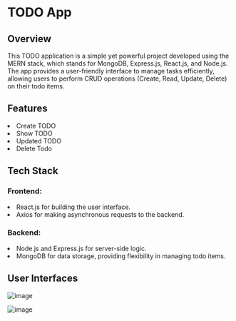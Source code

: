 # TODO App

  ## Overview

  This TODO application is a simple yet powerful project developed using the MERN stack, which stands for MongoDB, Express.js, React.js, and Node.js. The app provides a user-friendly       interface to manage tasks efficiently, allowing users to perform CRUD operations (Create, Read, Update, Delete) on their todo items.

  ## Features

  <li>Create TODO
  <li>Show TODO
  <li>Updated TODO
  <li>Delete Todo

  ## Tech Stack

  ### Frontend:
  
  <li>React.js for building the user interface.
  <li>Axios for making asynchronous requests to the backend.

  ### Backend:
  
  <li>Node.js and Express.js for server-side logic.
  <li>MongoDB for data storage, providing flexibility in managing todo items.

  ## User Interfaces

  ![image](https://github.com/janith720/Todo-MERN/assets/85020879/f13176f1-e456-4895-a1c1-f47791910e93)

  ![image](https://github.com/janith720/Todo-MERN/assets/85020879/29ab1504-9a46-49df-9d51-30f7f1fd98f0)



  

